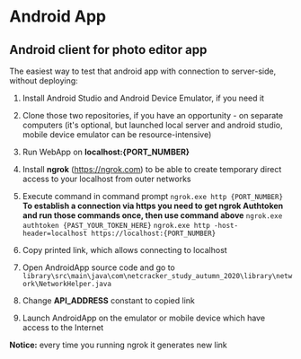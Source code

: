# Android App
## Android client for photo editor app

The easiest way to test that android app with
connection to server-side, without deploying:

1. Install Android Studio and Android Device Emulator, if 
you need it

1. Clone those two repositories, if you have an opportunity -
on separate computers (it's optional, but launched local server and android studio, mobile device emulator can be resource-intensive) 

1. Run WebApp on **localhost:{PORT_NUMBER}**

1. Install **ngrok** (https://ngrok.com) to be able to create temporary
direct access to your localhost from outer networks

1. Execute command in command prompt 
`ngrok.exe http {PORT_NUMBER}`
**To establish a connection via https you need to 
get ngrok Authtoken and run those commands once, then
use command above**
`ngrok.exe authtoken {PAST_YOUR_TOKEN_HERE}`
`ngrok.exe http -host-header=localhost https://localhost:{PORT_NUMBER}`

1. Copy printed link, which allows connecting to localhost 

1. Open AndroidApp source code and go to `library\src\main\java\com\netcracker_study_autumn_2020\library\network\NetworkHelper.java`

1. Change **API_ADDRESS** constant to copied link

1. Launch AndroidApp on the emulator or mobile device which have access to the Internet

**Notice:** every time you running ngrok it generates new link 